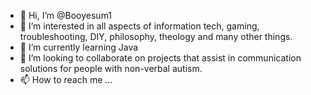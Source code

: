 - 👋 Hi, I’m @Booyesum1
- 👀 I’m interested in all aspects of information tech, gaming, troubleshooting, DIY, philosophy, theology and many other things.
- 🌱 I’m currently learning Java
- 💞️ I’m looking to collaborate on projects that assist in communication solutions for people with non-verbal autism.
- 📫 How to reach me ...

<!---
Booyesum1/Booyesum1 is a ✨ special ✨ repository because its `README.md` (this file) appears on your GitHub profile.
You can click the Preview link to take a look at your changes.
--->
